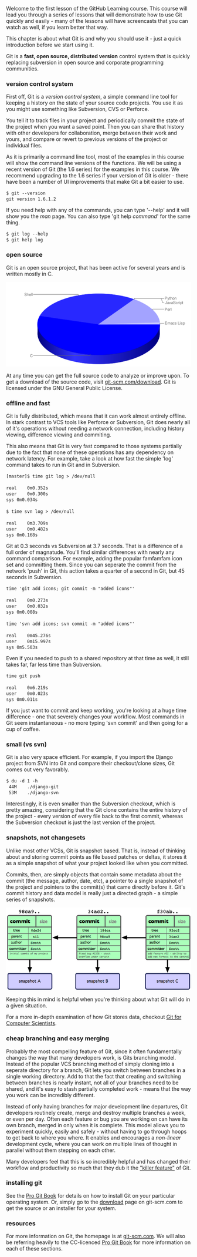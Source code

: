 Welcome to the first lesson of the GitHub Learning course.  This course
will lead you through a series of lessons that will demonstrate how to use
Git quickly and easily - many of the lessons will have screencasts that you
can watch as well, if you learn better that way.

This chapter is about what Git is and why you should use it - just a quick
introduction before we start using it.

Git is a **fast, open source, distributed version** control system that is quickly
replacing subversion in open source and corporate programming communities.

### version control system ###

First off, Git is a _version control system_, a simple command line
tool for keeping a history on the state of your source code projects. You
use it as you might use something like Subversion, CVS or Perforce.

You tell it to track files in your project and periodically commit the state
of the project when you want a saved point.  Then you can share that history
with other developers for collaboration, merge between their work and yours,
and compare or revert to previous versions of the project or individual files.

As it is primarily a command line tool, most of the examples in this course
will show the command line versions of the functions.  We will be using a
recent version of Git (the 1.6 series) for the examples in this course.  We
recommend upgrading to the 1.6 series if your version of Git is older - there
have been a number of UI improvements that make Git a bit easier to use.

	$ git --version
	git version 1.6.1.2

If you need help with any of the commands, you can type '--help' and it will
show you the _man_ page. You can also type 'git help _command_' for the same thing.

	$ git log --help
	$ git help log

### open source

Git is an open source project, that has been active for several years and is
written mostly in C.

![Git Language Breakdown](../images/git-lang.png)

At any time you can get the full source code to analyze or improve upon.
To get a download of the source code, visit
[git-scm.com/download](http://git-scm.com/download).  Git is licensed under
the GNU General Public License.

### offline and fast

Git is fully distributed, which means that it can work almost entirely offline.
In stark contrast to VCS tools like Perforce or Subversion, Git does nearly all
of it's operations without needing a network connection, including history
viewing, difference viewing and commiting.

This also means that Git is very fast compared to those systems partially due
to the fact that none of these operations has any dependency on network latency.
For example, take a look at how fast the simple 'log' command takes to run in
Git and in Subversion.

	[master]$ time git log > /dev/null

	real	0m0.352s
	user	0m0.300s
	sys	0m0.034s

	$ time svn log > /dev/null

	real	0m3.709s
	user	0m0.482s
	sys	0m0.168s

Git at 0.3 seconds vs Subversion at 3.7 seconds. That is a difference of a
full order of magnatude.  You'll find similar
differences with nearly any command comparison.  For example, adding the popular
famfamfam icon set and committing them.  Since you can seperate the commit from the
network 'push' in Git, this action takes a quarter of a second in Git, but 45 seconds
in Subversion.

	time 'git add icons; git commit -m "added icons"'

	real	0m0.273s
	user	0m0.032s
	sys	0m0.008s

	time 'svn add icons; svn commit -m "added icons"'

	real 	0m45.276s
	user	0m15.997s
	sys	0m5.503s

Even if you needed to push to a shared repository at that time as well, it still
takes far, far less time than Subversion.

	time git push

	real	0m6.219s
	user	0m0.023s
	sys	0m0.011s

If you just want to commit and keep working, you're looking at a huge time
difference - one that severely changes your workflow.
Most commands in Git seem instantaneous - no more typing 'svn commit' and
then going for a cup of coffee.

### small (vs svn) ###

Git is also very space efficient.  For example, if you import the Django project
from SVN into Git and compare their checkout/clone sizes, Git comes out very
favorably.

	$ du -d 1 -h
	 44M	./django-git
	 53M	./django-svn

Interestingly, it is even smaller than the Subversion checkout, which is pretty
amazing, considering that the Git clone contains the entire history of the project -
every version of every file back to the first commit, whereas the Subversion
checkout is just the last version of the project.

### snapshots, not changesets

Unlike most other VCSs, Git is snapshot based.  That is, instead of thinking
about and storing commit points as file based patches or deltas, it stores it
as a simple snapshot of what your project looked like when you committed.

Commits, then, are simply objects that contain some metadata about the commit
(the message, author, date, etc), a pointer to a single snapshot of the project
and pointers to the commit(s) that came directly before it.  Git's commit history
and data model is really just a directed graph - a simple series of snapshots.

![Git Data Model](../images/snapshots.png)

Keeping this in mind is helpful when you're thinking about what Git will do
in a given situation.

For a more in-depth examination of how Git stores data, checkout
[Git for Computer Scientists](http://eagain.net/articles/git-for-computer-scientists/).


### cheap branching and easy merging

Probably the most compelling feature of Git, since it often fundamentally
changes the way that many developers work, is Gits branching model.  Instead
of the popular VCS branching method of simply cloning into a seperate directory
for a branch, Git lets you switch between branches in a single working directory.
Add to that the fact that creating and switching between branches is nearly
instant, not all of your branches need to be shared, and it's easy to stash
partially completed work - means that the way you work can be incredibly different.

Instead of only having branches for major development line departures, Git
developers routinely create, merge and destroy multiple branches a week, or even
per day.  Often each feature or bug you are working on can have its own branch,
merged in only when it is complete.  This model allows you to experiment quickly,
easily and safely - without having to go through hoops to get back to where you
where.  It enables and encourages a _non-linear_ development cycle, where you
can work on multiple lines of thought in parallel without them stepping on
each other.

Many developers feel that this is so incredibly helpful and has changed
their workflow and productivity so much that they dub it the
["killer feature"](http://www-cs-students.stanford.edu/~blynn/gitmagic/ch04.html)
of Git.

### installing git

See the [Pro Git Book](http://progit.org/book/ch1-4.html)
for details on how to install Git on your particular operating system.  Or,
simply go to the [download](http://git-scm.com/download) page on git-scm.com to
get the source or an installer for your system.

### resources

For more information on Git, the homepage is at [git-scm.com](http://git-scm.com).
We will also be referring heavily to the CC-licenced [Pro Git Book](http://progit.org)
for more information on each of these sections.




